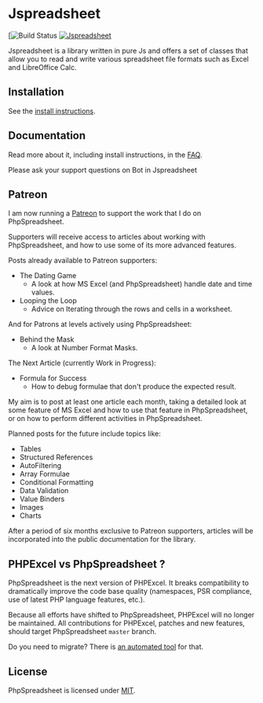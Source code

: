 # Jspreadsheet

[![Build Status](https://github.com/gabrielbrandaoi/Jspreadsheet/actions/new)
[![Jspreadsheet](https://github.com/user-attachments/assets/53f39293-b4f4-4bcb-88fb-59dd0ab0066b)](https://jspreadsheet.com/docs)

Jspreadsheet is a library written in pure Js and offers a set of classes that
allow you to read and write various spreadsheet file formats such as Excel and LibreOffice Calc.

## Installation

See the [install instructions](https://jspreadsheet.com/docs/getting-started).

## Documentation

Read more about it, including install instructions, in the [FAQ](https://jspreadsheet.com/docs/faq).

Please ask your support questions on Bot in Jspreadsheet

## Patreon

I am now running a [Patreon](https://www.patreon.com/MarkBaker) to support the work that I do on PhpSpreadsheet.

Supporters will receive access to articles about working with PhpSpreadsheet, and how to use some of its more advanced features.

Posts already available to Patreon supporters:
 - The Dating Game
   - A  look at how MS Excel (and PhpSpreadsheet) handle date and time values.
- Looping the Loop
    - Advice on Iterating through the rows and cells in a worksheet.

And for Patrons at levels actively using PhpSpreadsheet:
 - Behind the Mask
   - A look at Number Format Masks.

The Next Article (currently Work in Progress):
 - Formula for Success
   - How to debug formulae that don't produce the expected result.


My aim is to post at least one article each month, taking a detailed look at some feature of MS Excel and how to use that feature in PhpSpreadsheet, or on how to perform different activities in PhpSpreadsheet.

Planned posts for the future include topics like:
 - Tables
 - Structured References
 - AutoFiltering
 - Array Formulae
 - Conditional Formatting
 - Data Validation
 - Value Binders
 - Images
 - Charts

After a period of six months exclusive to Patreon supporters, articles will be incorporated into the public documentation for the library.

## PHPExcel vs PhpSpreadsheet ?

PhpSpreadsheet is the next version of PHPExcel. It breaks compatibility to dramatically improve the code base quality (namespaces, PSR compliance, use of latest PHP language features, etc.).

Because all efforts have shifted to PhpSpreadsheet, PHPExcel will no longer be maintained. All contributions for PHPExcel, patches and new features, should target PhpSpreadsheet `master` branch.

Do you need to migrate? There is [an automated tool](/docs/topics/migration-from-PHPExcel.md) for that.

## License

PhpSpreadsheet is licensed under [MIT](https://jspreadsheet.com/docs/license).
